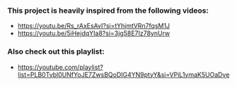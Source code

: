 ### This project is heavily inspired from the following videos:

- https://youtu.be/Rs_rAxEsAvI?si=tYhjmtVRn7fqsM1J
- https://youtu.be/5iHejdqYIa8?si=3jg58E7Iz78ynUrw


### Also check out this playlist:
- https://youtube.com/playlist?list=PLB0Tybl0UNfYoJE7ZwsBQoDIG4YN9ptyY&si=VPiL1ymaK5UOaDve 
